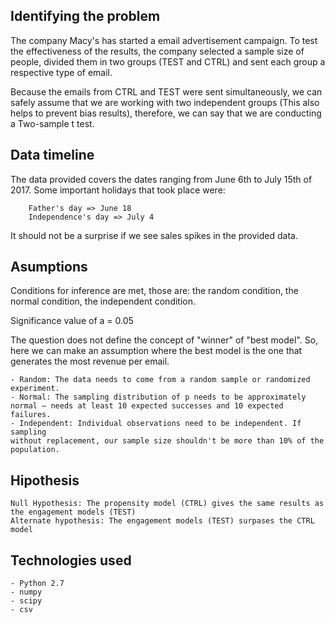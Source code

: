## Identifying the problem
The company Macy's has started a email advertisement campaign. To test the effectiveness of the results, the company selected a sample size of people, divided them in two groups (TEST and CTRL) and sent each group a respective type of email.

Because the emails from CTRL and TEST were sent simultaneously, we can safely assume that we are working with two independent groups (This also helps to prevent bias results), therefore, we can say that we are conducting a Two-sample t test.

## Data timeline
The data provided covers the dates ranging from June 6th to July 15th of 2017. Some important holidays that took place were:

```
    Father's day => June 18
    Independence's day => July 4
```
It should not be a surprise if we see sales spikes in the provided data.

## Asumptions
Conditions for inference are met, those are: the random condition, the normal condition, the independent condition.

Significance value of a = 0.05

The question does not define the concept of "winner" of "best model". So, here we can make an assumption where the best model is the one that generates the most revenue per email. 

```
- Random: The data needs to come from a random sample or randomized experiment.
- Normal: The sampling distribution of p needs to be approximately normal — needs at least 10 expected successes and 10 expected failures.
- Independent: Individual observations need to be independent. If sampling
without replacement, our sample size shouldn't be more than 10% of the population.
```

## Hipothesis

```
Null Hypothesis: The propensity model (CTRL) gives the same results as the engagement models (TEST)
Alternate hypothesis: The engagement models (TEST) surpases the CTRL model
```

## Technologies used

```
- Python 2.7
- numpy
- scipy
- csv
```

